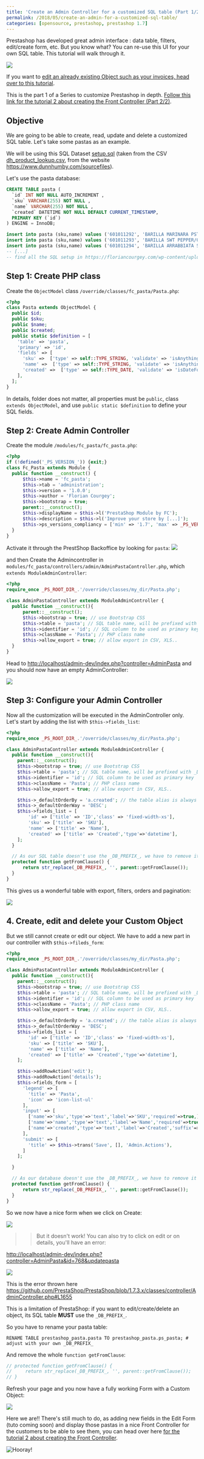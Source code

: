 ```yaml
---
title: 'Create an Admin Controller for a customized SQL table (Part 1/2) [Prestashop 1.7]'
permalink: /2018/05/create-an-admin-for-a-customized-sql-table/
categories: [opensource, prestashop, prestashop 1.7]
---
```


Prestashop has developed great admin interface : data table, filters, edit/create form, etc. But you know what? You can re-use this UI for your own SQL table. This tutorial will walk through it.


![](/assets/images/2018/05/Admin-Controller-Cover.jpg)

If you want to [edit an already existing Object such as your invoices, head over to this tutorial](https://floriancourgey.com/2018/04/admin-controller-in-module-prestashop-1-7/).

This is the part 1 of a Series to customize Prestashop in depth. [Follow this link for the tutorial 2 about creating the Front Controller (Part 2/2)](https://floriancourgey.com/2018/04/how-to-create-a-new-front-controller-for-prestashop-1-7/).

<!--more-->

## Objective

We are going to be able to create, read, update and delete a customized SQL table. Let's take some pastas as an example.

We will be using this SQL Dataset [setup.sql](https://floriancourgey.com/wp-content/uploads/2018/05/setup.sql_.txt) (taken from the CSV [dh\_product\_lookup.csv](https://floriancourgey.com/wp-content/uploads/2018/05/dh_product_lookup.csv), from the website <https://www.dunnhumby.com/sourcefiles>).

Let's use the pasta database:

```sql
CREATE TABLE pasta (
  `id` INT NOT NULL AUTO_INCREMENT ,
  `sku` VARCHAR(255) NOT NULL ,
  `name` VARCHAR(255) NOT NULL ,
  `created` DATETIME NOT NULL DEFAULT CURRENT_TIMESTAMP,
  PRIMARY KEY (`id`)
) ENGINE = InnoDB;

insert into pasta (sku,name) values ('601011292', 'BARILLA MARINARA PSTA SCE');
insert into pasta (sku,name) values ('601011293', 'BARILLA SWT PEPPER/GARLIC');
insert into pasta (sku,name) values ('601011294', 'BARILLA ARRABBIATA SPCY P');
-- [...]
-- find all the SQL setup in https://floriancourgey.com/wp-content/uploads/2018/05/dh_product_lookup.csv
```

## Step 1: Create PHP class

Create the `ObjectModel` class `/override/classes/fc_pasta/Pasta.php`:
```php
<?php
class Pasta extends ObjectModel {
  public $id;
  public $sku;
  public $name;
  public $created;
  public static $definition = [
    'table' => 'pasta',
    'primary' => 'id',
    'fields' => [
      'sku' =>  ['type' => self::TYPE_STRING, 'validate' => 'isAnything', 'required'=>true],
      'name' =>  ['type' => self::TYPE_STRING, 'validate' => 'isAnything', 'required'=>true],
      'created' =>  ['type' => self::TYPE_DATE, 'validate' => 'isDateFormat'],
    ],
  ];
}
```

In details, folder does not matter, all properties must be `public`, class `extends ObjectModel`, and use `public static $definition` to define your SQL fields.

## Step 2: Create Admin Controller

Create the module `/modules/fc_pasta/fc_pasta.php`:
```php
<?php
if (!defined('_PS_VERSION_')) {exit;}
class Fc_Pasta extends Module {
  public function __construct() {
      $this->name = 'fc_pasta';
      $this->tab = 'administration';
      $this->version = '1.0.0';
      $this->author = 'Florian Courgey';
      $this->bootstrap = true;
      parent::__construct();
      $this->displayName = $this->l('PrestaShop Module by FC');
      $this->description = $this->l('Improve your store by [...]');
      $this->ps_versions_compliancy = ['min' => '1.7', 'max' => _PS_VERSION_];
  }
}
```

Activate it through the PrestShop Backoffice by looking for `pasta`:
![](/assets/images/2018/05/search-for-my_module-in-the-backoffice-annote.jpg)

and then Create the Admincontroller in `modules/fc_pasta/controllers/admin/AdminPastaController.php`, which `extends ModuleAdminController`:
```php
<?php
require_once _PS_ROOT_DIR_.'/override/classes/my_dir/Pasta.php';

class AdminPastaController extends ModuleAdminController {
  public function __construct(){
      parent::__construct();
      $this->bootstrap = true; // use Bootstrap CSS
      $this->table = 'pasta'; // SQL table name, will be prefixed with _DB_PREFIX_
      $this->identifier = 'id'; // SQL column to be used as primary key
      $this->className = 'Pasta'; // PHP class name
      $this->allow_export = true; // allow export in CSV, XLS..
  }
}
```

Head to <http://localhost/admin-dev/index.php?controller=AdminPasta> and you should now have an empty AdminController:

![](/assets/images/2018/05/empty-AdminController-PastaController.jpg)

## Step 3: Configure your Admin Controller

Now all the customization will be executed in the AdminController only. Let's start by adding the list with `$this->fields_list`:

```php
<?php
require_once _PS_ROOT_DIR_.'/override/classes/my_dir/Pasta.php';

class AdminPastaController extends ModuleAdminController {
  public function __construct(){
    parent::__construct();
    $this->bootstrap = true; // use Bootstrap CSS
    $this->table = 'pasta'; // SQL table name, will be prefixed with _DB_PREFIX_
    $this->identifier = 'id'; // SQL column to be used as primary key
    $this->className = 'Pasta'; // PHP class name
    $this->allow_export = true; // allow export in CSV, XLS..

    $this->_defaultOrderBy = 'a.created'; // the table alias is always `a`
    $this->_defaultOrderWay = 'DESC';
    $this->fields_list = [
        'id' => ['title' => 'ID','class' => 'fixed-width-xs'],
        'sku' => ['title' => 'SKU'],
        'name' => ['title' => 'Name'],
        'created' => ['title' => 'Created','type'=>'datetime'],
    ];
  }

  // As our SQL table doesn't use the _DB_PREFIX_, we have to remove it from the WHERE clause
  protected function getFromClause() {
      return str_replace(_DB_PREFIX_, '', parent::getFromClause());
  }
}
```

This gives us a wonderful table with export, filters, orders and pagination:

![](/assets/images/2018/05/AdminController-with-list-only-2.jpg)

## 4. Create, edit and delete your Custom Object

But we still cannot create or edit our object. We have to add a new part in our controller with `$this->fileds_form`:

```php
<?php
require_once _PS_ROOT_DIR_.'/override/classes/my_dir/Pasta.php';

class AdminPastaController extends ModuleAdminController {
  public function __construct(){
    parent::__construct();
    $this->bootstrap = true; // use Bootstrap CSS
    $this->table = 'pasta'; // SQL table name, will be prefixed with _DB_PREFIX_
    $this->identifier = 'id'; // SQL column to be used as primary key
    $this->className = 'Pasta'; // PHP class name
    $this->allow_export = true; // allow export in CSV, XLS..

    $this->_defaultOrderBy = 'a.created'; // the table alias is always `a`
    $this->_defaultOrderWay = 'DESC';
    $this->fields_list = [
        'id' => ['title' => 'ID','class' => 'fixed-width-xs'],
        'sku' => ['title' => 'SKU'],
        'name' => ['title' => 'Name'],
        'created' => ['title' => 'Created','type'=>'datetime'],
    ];

    $this->addRowAction('edit');
    $this->addRowAction('details');
    $this->fields_form = [
      'legend' => [
        'title' => 'Pasta',
        'icon' => 'icon-list-ul'
      ],
      'input' => [
        ['name'=>'sku','type'=>'text','label'=>'SKU','required'=>true,],
        ['name'=>'name','type'=>'text','label'=>'Name','required'=>true],
        ['name'=>'created','type'=>'text','label'=>'Created','suffix'=>'YYYY-MM-DD HH:mm',],
      ],
      'submit' => [
        'title' => $this->trans('Save', [], 'Admin.Actions'),
      ]
    ];

  }

  // As our database doesn't use the _DB_PREFIX_, we have to remove it
  protected function getFromClause() {
      return str_replace(_DB_PREFIX_, '', parent::getFromClause());
  }
}
```

So we now have a nice form when we click on Create:

![](/assets/images/2018/05/AdminController-with-Add-New.jpg)

> > But it doesn't work! You can also try to click on edit or on details, you'll have an error:

<http://localhost/admin-dev/index.php?controller=AdminPasta&id=768&updatepasta>

![](/assets/images/2018/05/AdminController-Object-cannot-be-loaded.jpg)

This is the error thrown here <https://github.com/PrestaShop/PrestaShop/blob/1.7.3.x/classes/controller/AdminController.php#L1655>

This is a limitation of PrestaShop: if you want to edit/create/delete an object, its SQL table **MUST** use the `_DB_PREFIX_`.

So you have to rename your pasta table:

`RENAME TABLE prestashop_pasta.pasta TO prestashop_pasta.ps_pasta; # adjust with your own _DB_PREFIX_`

And remove the whole `function getFromClause`:

```php
// protected function getFromClause() {
//     return str_replace(_DB_PREFIX_, '', parent::getFromClause());
// }
```

Refresh your page and you now have a fully working Form with a Custom Object:

![](/assets/images/2018/05/AdminController-Edit-is-now-working.jpg)

Here we are!! There's still much to do, as adding new fields in the Edit Form (tuto coming soon) and display those pastas in a nice Front Controller for the customers to be able to see them, you can head over here [for the tutorial 2 about creating the Front Controller](https://floriancourgey.com/2018/04/how-to-create-a-new-front-controller-for-prestashop-1-7/).


![Hooray!](https://i0.wp.com/uploads.disquscdn.com/images/3681964a5dbe8e4d3ca23796cfdeb66e137b3f46f16d82453437872e417e410f.jpg?w=525&#038;ssl=1)
